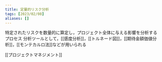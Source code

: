 ```yaml
---
title: 定量的リスク分析
tags: [2023/02/08]
aliases: []
---
```


特定されたリスクを数量的に算定し，プロジェクト全体に与える影響を分析するプロセス
分析ツールとして，[[感度分析]]，[[トルネード図]]，[[期待金額価値分析]]，[[モンテカルロ法]]などが用いられる

[[プロジェクトマネジメント]]